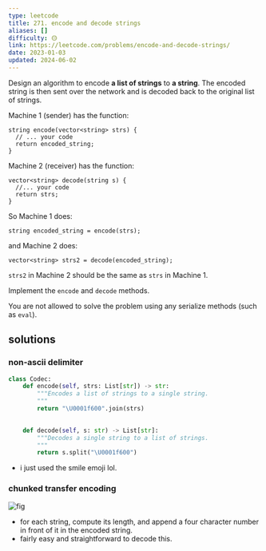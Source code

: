 ```yaml
---
type: leetcode
title: 271. encode and decode strings
aliases: []
difficulty: 🟡
link: https://leetcode.com/problems/encode-and-decode-strings/
date: 2023-01-03
updated: 2024-06-02
---
```


Design an algorithm to encode **a list of strings** to **a string**. The encoded string is then sent over the network and is decoded back to the original list of strings.

Machine 1 (sender) has the function:

```
string encode(vector<string> strs) {
  // ... your code
  return encoded_string;
}
```

Machine 2 (receiver) has the function:

```
vector<string> decode(string s) {
  //... your code
  return strs;
}
```

So Machine 1 does:

```
string encoded_string = encode(strs);
```

and Machine 2 does:

```
vector<string> strs2 = decode(encoded_string);
```

`strs2` in Machine 2 should be the same as `strs` in Machine 1.

Implement the `encode` and `decode` methods.

You are not allowed to solve the problem using any serialize methods (such as `eval`).

## solutions

### non-ascii delimiter

```python
class Codec:
    def encode(self, strs: List[str]) -> str:
        """Encodes a list of strings to a single string.
        """
        return "\U0001f600".join(strs)
        

    def decode(self, s: str) -> List[str]:
        """Decodes a single string to a list of strings.
        """
        return s.split("\U0001f600") 
```

- i just used the smile emoji lol.

### chunked transfer encoding

![fig](https://leetcode.com/problems/encode-and-decode-strings/solutions/328340/Figures/271/encodin.png)
- for each string, compute its length, and append a four character number in front of it in the encoded string.
- fairly easy and straightforward to decode this.
